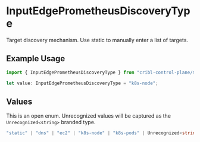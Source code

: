# InputEdgePrometheusDiscoveryType

Target discovery mechanism. Use static to manually enter a list of targets.

## Example Usage

```typescript
import { InputEdgePrometheusDiscoveryType } from "cribl-control-plane/models";

let value: InputEdgePrometheusDiscoveryType = "k8s-node";
```

## Values

This is an open enum. Unrecognized values will be captured as the `Unrecognized<string>` branded type.

```typescript
"static" | "dns" | "ec2" | "k8s-node" | "k8s-pods" | Unrecognized<string>
```